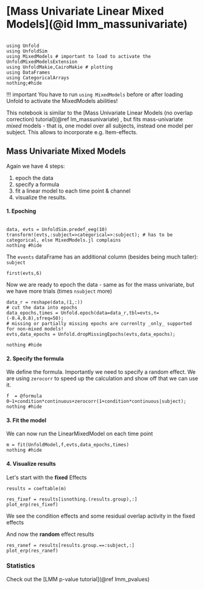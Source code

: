 # [Mass Univariate Linear Mixed Models](@id lmm_massunivariate)

```@example Main

using Unfold
using UnfoldSim
using MixedModels # important to load to activate the UnfoldMixedModelsExtension
using UnfoldMakie,CairoMakie # plotting
using DataFrames
using CategoricalArrays
nothing;#hide
```
!!! important
    You have to run `using MixedModels` before or after loading Unfold to activate the MixedModels abilities!

This notebook is similar to the [Mass Univariate Linear Models (no overlap correction) tutorial](@ref lm_massunivariate) , but fits mass-univariate *mixed* models - that is, one model over all subjects, instead one model per subject. This allows to incorporate e.g. Item-effects.



## Mass Univariate **Mixed** Models
Again we have 4 steps:
1. epoch the data
2. specify a formula 
3. fit a linear model to each time point & channel
4. visualize the results.


#### 1. Epoching

```@example Main

data, evts = UnfoldSim.predef_eeg(10)
transform!(evts,:subject=>categorical=>:subject); # has to be categorical, else MixedModels.jl complains
nothing #hide
```

The `events` dataFrame has an additional column (besides being much taller): `subject`
```@example Main
first(evts,6)
```        


Now we are ready to epoch the data - same as for the mass univariate, but we have more trials (times `nsubject` more)
```@example Main
data_r = reshape(data,(1,:))
# cut the data into epochs
data_epochs,times = Unfold.epoch(data=data_r,tbl=evts,τ=(-0.4,0.8),sfreq=50);
# missing or partially missing epochs are currenlty _only_ supported for non-mixed models!
evts,data_epochs = Unfold.dropMissingEpochs(evts,data_epochs);

nothing #hide
```

#### 2. Specify the formula
We define the formula. Importantly we need to specify a random effect. We are using `zerocorr` to speed up the calculation and show off that we can use it.

```@example Main
f  = @formula 0~1+condition*continuous+zerocorr(1+condition*continuous|subject);
nothing #hide
```


#### 3. Fit the model
We can now run the LinearMixedModel on each time point
```@example Main
m = fit(UnfoldModel,f,evts,data_epochs,times)
nothing #hide
```


#### 4. Visualize results

Let's start with the **fixed** Effects
```@example Main
results = coeftable(m)

res_fixef = results[isnothing.(results.group),:]
plot_erp(res_fixef)
```


We see the condition effects and some residual overlap activity in the fixed effects


And now the **random** effect results
```@example Main
res_ranef = results[results.group.==:subject,:]
plot_erp(res_ranef)
```


### Statistics
Check out the [LMM p-value tutorial](@ref lmm_pvalues)